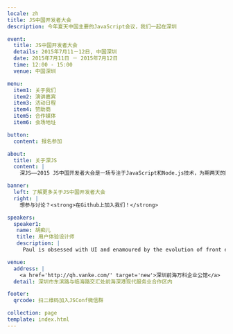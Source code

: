 ```yaml
---
locale: zh
title: JS中国开发者大会
description: 今年夏天中国主要的JavaScript会议，我们一起在深圳

event:
  title: JS中国开发者大会
  details: 2015年7月11－12日, 中国深圳
  date: 2015年7月11日 － 2015年7月12日
  time: 12:00 - 15:00
  venue: 中国深圳

menu:
  item1: 关于我们
  item2: 演讲嘉宾
  item3: 活动日程
  item4: 赞助商
  item5: 合作媒体
  item6: 会场地址

button:
  content: 报名参加

about:
  title: 关于深JS
  content: |
    深JS——2015 JS中国开发者大会是一场专注于JavaScript和Node.js技术，为期两天的国际性技术大会。届时，大会会邀请国内外的优秀讲师为大家分享在JavaScript和Node.js技术方面的经验。继上海，北京和杭州之后，JS中国开发者大会将于2015年7月11－12日在深圳召开。

banner:
  left: 了解更多关于JS中国开发者大会
  right: | 
    想参与讨论？<strong>在Github上加入我们！</strong>

speakers:
  speaker1:
   name: 胡痴儿
   title: 用户体验设计师
   description: |
     Paul is obsessed with UI and enamoured by the evolution of front end development. If left unattended, he'll beautiful mind that code all over your windows. In his spare time, Paul can be found performing in musicals, folding origami dinosaurs, drawing comic books or singing karaoke.

venue:
  address: | 
    <a href='http://qh.vanke.com/' target='new'>深圳前海万科企业公馆</a>
  detail: 深圳市东滨路与临海路交汇处前海深港现代服务业合作区内

footer:
  qrcode: 扫二维码加入JSConf微信群

collection: page
template: index.html
---
```


